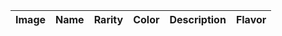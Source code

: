 | Image | Name | Rarity | Color | Description | Flavor |
| ----- | ---- | ------ | ----- | ----------- | ------ |
